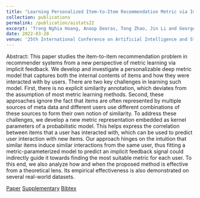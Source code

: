 ```yaml
---
title: "Learning Personalized Item-to-Item Recommendation Metric via Implicit Feedback"
collection: publications
permalink: /publication/aistats22
excerpt: 'Trong Nghia Hoang, Anoop Deoras, Tong Zhao, Jin Li and George Karypis'
date: 2022-03-28
venue: '25th International Conference on Artificial Intelligence and Statistics (AISTATS)'
---
```

Abstract: This paper studies the item-to-item recommendation problem in recommender systems from a new perspective of metric learning via implicit feedback. We develop and investigate a personalizable deep metric model that captures both the internal contents of items and how they were interacted with by users. There are two key challenges in learning such model. First, there is no explicit similarity annotation, which deviates from the assumption of most metric learning methods. Second, these approaches ignore the fact that items are often represented by multiple sources of meta data and different users use different combinations of these sources to form their own notion of similarity. To address these challenges, we develop a new metric representation embedded as kernel parameters of a probabilistic model. This helps express the correlation between items that a user has interacted with, which can be used to predict user interaction with new items. Our approach hinges on the intuition that similar items induce similar interactions from the same user, thus fitting a metric-parameterized model to predict an implicit feedback signal could indirectly guide it towards finding the most suitable metric for each user. To this end, we also analyze how and when the proposed method is effective from a theoretical lens. Its empirical effectiveness is also demonstrated on several real-world datasets.

[Paper](http://htnghia87.github.io/files/aistats22.pdf)
[Supplementary](http://htnghia87.github.io/files/aistats22-supp.pdf)
[Bibtex](http://htnghia87.github.io/files/aistats22.bib)
